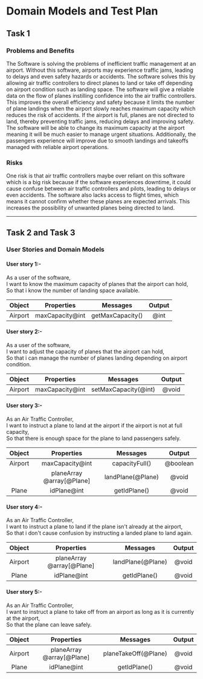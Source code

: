 # Domain Models and Test Plan

## Task 1

### Problems and Benefits 
 The Software is solving the problems of inefficient traffic management at an airport. Without this software, airports may experience traffic jams, leading to delays and even safety hazards or accidents. The software solves this by allowing air traffic controllers to direct planes to land or take off depending on airport condition such as landing space. The software will give a reliable data on the flow of planes instilling confidence into the air traffic controllers. This improves the overall efficiency and safety because it limits the number of plane landings when the airport slowly reaches maximum capacity which reduces the risk of accidents. If the airport is full, planes are not directed to land, thereby preventing traffic jams, reducing delays and improving safety. The software will be able to change its maximum capacity at the airport meaning it will be much easier to manage urgent situations. Additionally, the passengers experience will improve due to smooth landings and takeoffs managed with reliable airport operations.

### Risks
One risk is that air traffic controllers maybe over reliant on this software which is a big risk because if the software experiences downtime, it could cause confuse between air traffic controllers and pilots, leading to delays or even accidents. The software also lacks access to flight times, which means it cannot confirm whether these planes are expected arrivals. This increases the possibility of unwanted planes being directed to land.

---
## Task 2 and Task 3

### User Stories and Domain Models

#### User story 1:-
As a user of the software, <br>
I want to know the maximum capacity of planes that the airport can hold, <br>
So that i know the number of landing space available. <br>

| Object  |   Properties    |     Messages     | Output |
| :-----: | :-------------: | :--------------: | :----: |
| Airport | maxCapacity@int | getMaxCapacity() |  @int  |

#### User story 2:-
As a user of the software, <br>
I want to adjust the capacity of planes that the airport can hold, <br>
So that i can manage the number of planes landing depending on airport condition. <br>

| Object  |   Properties    |       Messages       | Output |
| :-----: | :-------------: | :------------------: | :----: |
| Airport | maxCapacity@int | setMaxCapacity(@int) | @void  |

#### User story 3:-
As an Air Traffic Controller, <br>
I want to instruct a plane to land at the airport if the airport is not at full capacity, <br>
So that there is enough space for the plane to land passengers safely. <br>

| Object  |        Properties         |     Messages      |  Output  |
| :-----: | :-----------------------: | :---------------: | :------: |
| Airport |      maxCapacity@int      |  capacityFull()   | @boolean |
|         | planeArray @array[@Plane] | landPlane(@Plane) |  @void   |
|  Plane  |        idPlane@int        |   getIdPlane()    |  @void   |

#### User story 4:-
As an Air Traffic Controller, <br>
I want to instruct a plane to land if the plane isn't already at the airport, <br>
So that i don't cause confusion by instructing a landed plane to land again. <br>

| Object  |        Properties         |     Messages      | Output |
| :-----: | :-----------------------: | :---------------: | :----: |
| Airport | planeArray @array[@Plane] | landPlane(@Plane) | @void  |
|  Plane  |        idPlane@int        |   getIdPlane()    | @void  |

#### User story 5:-
As an Air Traffic Controller, <br>
I want to instruct a plane to take off from an airport as long as it is currently at the airport, <br>
So that the plane can leave safely. <br>

| Object  |        Properties         |       Messages       | Output |
| :-----: | :-----------------------: | :------------------: | :----: |
| Airport | planeArray @array[@Plane] | planeTakeOff(@Plane) | @void  |
|  Plane  |        idPlane@int        |     getIdPlane()     | @void  |

